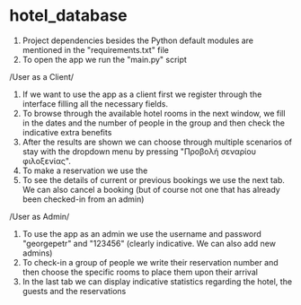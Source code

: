 # hotel_database

1. Project dependencies besides the Python default modules are mentioned in the "requirements.txt" file 
2. To open the app we run the "main.py" script

/User as a Client/
  1. If we want to use the app as a client first we register through the interface filling all the necessary fields.
  2. To browse through the available hotel rooms in the next window, we fill in the dates and the number of people in the group and then check the indicative extra benefits
  3. After the results are shown we can choose through multiple scenarios of stay with the dropdown menu by pressing "Προβολή σεναρίου φιλοξενίας".
  4. To make a reservation we use the 
  5. To see the details of current or previous bookings we use the next tab. We can also cancel a booking (but of course not one that has already been checked-in from an admin)

/User as Admin/
  1. To use the app as an admin we use the username and password "georgepetr" and "123456" (clearly indicative. We can also add new admins)
  2. To check-in a group of people we write their reservation number and then choose the specific rooms to place them upon their arrival
  3. In the last tab we can display indicative statistics regarding the hotel, the guests and the reservations
